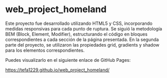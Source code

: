 # web_project_homeland

Este proyecto fue desarrollado utilizando HTML5 y CSS, incorporando medidas responsivas para cada punto de ruptura. Se siguió la metodología BEM (Block, Element, Modifier), estructurando el código en bloques correspondientes a cada sección de la página presentada. En la segunda parte del proyecto, se utilizaron las propiedades grid, gradients y shadow para los elementos correspondientes.

Puedes visualizarlo en el siguiente enlace de GitHub Pages:

https://tefa1229.github.io/web_project_homeland/
